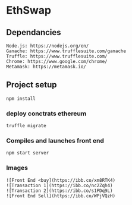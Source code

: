 # EthSwap

## Dependancies
```
Node.js: https://nodejs.org/en/
Ganache: https://www.trufflesuite.com/ganache
Truffle: https://www.trufflesuite.com/
Chrome: https://www.google.com/chrome/
Metamask: https://metamask.io/
```

## Project setup
```
npm install
```

### deploy conctrats ethereum
```
truffle migrate
```

### Compiles and launches front end
```
npm start server
```

### Images
```
![Front End <buy](https://ibb.co/xm8RTK4)
![Transaction 1](https://ibb.co/nc2Zqh4)
![Transaction 2](https://ibb.co/s1PDq9L)
![Front End Sell](https://ibb.co/WPjVQzH)
```

